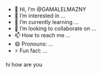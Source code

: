 - 👋 Hi, I’m @GAMALELMAZNY
- 👀 I’m interested in ...
- 🌱 I’m currently learning ...
- 💞️ I’m looking to collaborate on ...
- 📫 How to reach me ...
- 😄 Pronouns: ...
- ⚡ Fun fact: ...

<!---
GAMALELMAZNY/GAMALELMAZNY is a ✨ special ✨ repository because its `README.md` (this file) appears on your GitHub profile.
You can click the Preview link to take a look at your changes.
--->hi how are you 

